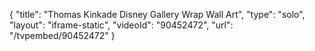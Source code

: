 {
    "title": "Thomas Kinkade Disney Gallery Wrap Wall Art",
    "type": "solo",
    "layout": "iframe-static",
    "videoId": "90452472",
    "url": "\/tvpembed\/90452472"
}